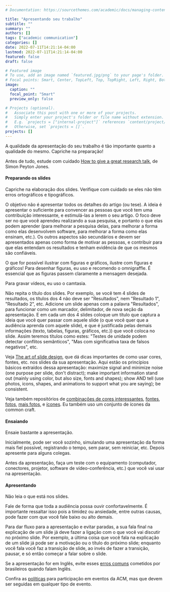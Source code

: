 ```yaml
---
# Documentation: https://sourcethemes.com/academic/docs/managing-content/

title: "Apresentando seu trabalho"
subtitle: ""
summary: ""
authors: []
tags: ["academic communication"]
categories: []
date: 2022-07-11T14:21:14-04:00
lastmod: 2022-07-11T14:21:14-04:00
featured: false
draft: false

# Featured image
# To use, add an image named `featured.jpg/png` to your page's folder.
# Focal points: Smart, Center, TopLeft, Top, TopRight, Left, Right, BottomLeft, Bottom, BottomRight.
image:
  caption: ""
  focal_point: "Smart"
  preview_only: false

# Projects (optional).
#   Associate this post with one or more of your projects.
#   Simply enter your project's folder or file name without extension.
#   E.g. `projects = ["internal-project"]` references `content/project/deep-learning/index.md`.
#   Otherwise, set `projects = []`.
projects: []
---
```


A qualidade da apresentação do seu trabalho é tão importante quanto a qualidade do mesmo. Capriche na preparação!

Antes de tudo, estude com cuidado [How to give a great research talk](https://www.microsoft.com/en-us/research/academic-program/give-great-research-talk/), de Simon Peyton Jones.

#### Preparando os slides

Capriche na elaboração dos slides. Verifique com cuidado se eles não têm erros ortográficos e tipográficos.

O objetivo não é apresentar todos os detalhes do artigo (ou tese). A ideia é apresentar o suficiente para convencer as pessoas que você tem uma contribuição interessante, e estimulá-las a lerem o seu artigo. O foco deve ser no que você aprendeu realizando a sua pesquisa, e portanto o que elas podem aprender (para melhorar a pesquisa delas, para melhorar a forma como elas desenvolvem software, para melhorar a forma como elas ensinam, etc.). Os outros aspectos são secundários e devem ser apresentados apenas como forma de motivar as pessoas, e contribuir para que elas entendam os resultados e tenham evidência de que os mesmos são confiáveis.

O que for possível ilustrar com figuras e gráficos, ilustre com figuras e gráficos! Para desenhar figuras, eu uso e recomendo o omnigraffle. É essencial que as figuras passem claramente a mensagem desejada.   

Para gravar vídeos, eu uso o camtasia.

Não repita o título dos slides. Por exemplo, se você tem 4 slides de resultados, os títulos dos 4 não deve ser "Resultados", nem "Resultado 1", "Resultado 2", etc. Adicione um slide apenas com a palavra "Resultados", para funcionar como um marcador, delimitador, de nova seção da apresentação. E em cada um dos 4 slides coloque um título que captura a ideia que você quer passar com aquele slide (o que você quer que a audiência aprenda com aquele slide), e que é justificada pelas demais informações (texto, tabelas, figuras, gráficos, etc.)) que você coloca no slide. Assim teremos títulos como estes: "Testes de unidade podem detectar conflitos semânticos", "Mas com significativa taxa de falsos negativos", etc. 

Veja [The art of slide design](https://speakerdeck.com/mseckington/the-art-of-slide-design), que dá dicas importantes de como usar cores, fontes, etc. nos slides da sua apresentação. Aqui estão os princípios básicos extraídos dessa apresentação: maximize signal and minimize noise (one purpose per slide, don't distract); make important information stand out (mainly using color, but also size, fonts and shapes); show AND tell (use photos, icons, shapes, and animations to support what you are saying); be consistent.

Veja também repositórios de [combinações de cores interessantes](http://colorsupplyyy.com/), [fontes](https://fonts.google.com/), [fotos](https://www.flickr.com/), [mais fotos](https://www.pexels.com/), e [ícones](https://thenounproject.com/). Eu também uso um conjunto de ícones da common craft.


#### Ensaiando

Ensaie bastante a apresentação. 

Inicialmente, pode ser você sozinho, simulando uma apresentação da forma mais fiel possível, registrando o tempo, sem parar, sem reiniciar, etc. Depois apresente para alguns colegas.

Antes da apresentação, faça um teste com o equipamento (computador, conectores, projetor, software de vídeo-conferência, etc.) que você vai usar na apresentação.

#### Apresentando

Não leia o que está nos slides.

Fale de forma que toda a audiência possa ouvir confortavelmente. É importante ressaltar isso pois a timidez ou ansiedade, entre outras causas, pode fazer com que você fale baixo ou alto demais.

Para dar fluxo para a apresentação e evitar paradas, a sua fala final na explicação de um slide já deve fazer a ligação com o que você vai discutir no próximo slide. Por exemplo, a última coisa que você fala na explicação de um slide já pode ser a motivação ou o título do próximo slide; enquanto você fala você faz a transição de slide, ao invés de fazer a transição, pausar, e só então começar a falar sobre o slide.

Se a apresentação for em Inglês, evite esses [erros comuns](https://pt.babbel.com/pt/magazine/como-identificar-um-brasileiro-falando-ingles?bsc=pormag-a63-howtospotabrazilian-mi-ob&btp=1_por_out_mi&utm_campaign=cd_porall_gpr_cbr_howtospotbr&utm_content=Veja+os+erros+mais+comuns+de+brasileiros+ao+falar+&utm_medium=CON&utm_source=outbrain&utm_term=5470743) cometidos por brasileiros quando falam Inglês.

Confira as [políticas](https://www.acm.org/about-acm/policy-against-harassment) para participação em eventos da ACM, mas que devem ser seguidas em qualquer tipo de evento.
